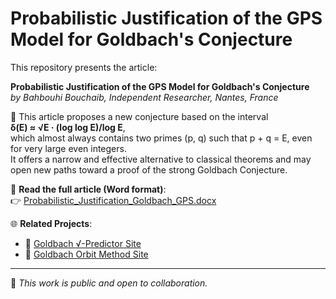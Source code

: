 # Probabilistic Justification of the GPS Model for Goldbach's Conjecture

This repository presents the article:

**Probabilistic Justification of the GPS Model for Goldbach's Conjecture**  
*by Bahbouhi Bouchaib, Independent Researcher, Nantes, France*

🧠 This article proposes a new conjecture based on the interval  
**δ(E) ≈ √E · (log log E)/log E**,  
which almost always contains two primes (p, q) such that p + q = E, even for very large even integers.  
It offers a narrow and effective alternative to classical theorems and may open new paths toward a proof of the strong Goldbach Conjecture.

📄 **Read the full article (Word format)**:  
👉 [Probabilistic_Justification_Goldbach_GPS.docx](./Probabilistic_Justification_Goldbach_GPS-1.docx)

🌐 **Related Projects**:
- 🔗 [Goldbach √-Predictor Site](https://bouchaib542.github.io/goldbach-sqrt-predictor/)
- 🔗 [Goldbach Orbit Method Site](https://bouchaib542.github.io/Goldbach-Orbit-Method/)

---

📌 *This work is public and open to collaboration.*
